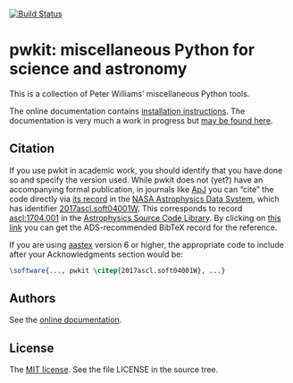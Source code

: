 [![Build Status](https://dev.azure.com/peter-bulk/Misc/_apis/build/status%2Fpkgw.pwkit?branchName=master)](https://dev.azure.com/peter-bulk/Misc/_build/latest?definitionId=10&branchName=master)

# pwkit: miscellaneous Python for science and astronomy

<!--pypi-begin-->
This is a collection of Peter Williams’ miscellaneous Python tools.
<!--pypi-end-->

The online documentation contains [installation instructions]. The
documentation is very much a work in progress but [may be found here].

[installation instructions]: https://pwkit.readthedocs.io/en/latest/about.html#installation
[may be found here]: https://pwkit.readthedocs.io/en/latest/


## Citation

<!-- Note: this text is mirrored in docs/source/about.rst -->

If you use pwkit in academic work, you should identify that you have done so
and specify the version used. While pwkit does not (yet?) have an accompanying
formal publication, in journals like [ApJ] you can “cite” the code directly via [its
record] in the [NASA Astrophysics Data System], which has identifier
[2017ascl.soft04001W]. This corresponds to record [ascl:1704.001] in the
[Astrophysics Source Code Library]. By clicking on [this link] you can
get the ADS-recommended BibTeX record for the reference.

[ApJ]: http://iopscience.iop.org/journal/0004-637X
[its record]: https://ui.adsabs.harvard.edu/abs/2017ascl.soft04001W/abstract
[NASA Astrophysics Data System]: https://ui.adsabs.harvard.edu/
[2017ascl.soft04001W]: https://ui.adsabs.harvard.edu/abs/2017ascl.soft04001W/abstract
[ascl:1704.001]: http://ascl.net/1704.001
[Astrophysics Source Code Library]: http://ascl.net/
[this link]: http://adsabs.harvard.edu/cgi-bin/nph-bib_query?bibcode=2017ascl.soft04001W&data_type=BIBTEX

If you are using [aastex] version 6 or higher, the appropriate code to
include after your Acknowledgments section would be:

[aastex]: http://journals.aas.org/authors/aastex.html

```tex
\software{..., pwkit \citep{2017ascl.soft04001W}, ...}
```


## Authors

See the [online documentation].

[online documentation]: https://pwkit.readthedocs.io/en/latest/about.html#authors


## License

The [MIT license]. See the file LICENSE in the source tree.

[MIT license]: http://opensource.org/licenses/MIT

